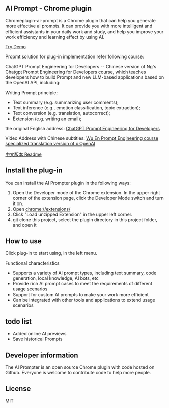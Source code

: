 ## AI Prompt - Chrome plugin
Chromeplugin-ai-prompt is a Chrome plugin that can help you generate more effective ai prompts. It can provide you with more intelligent and efficient assistants in your daily work and study, and help you improve your work efficiency and learning effect by using AI.

[Try Demo](https://chalecao.github.io/chrome-plugin-ai-prompt/)

Propmt solution for plug-in implementation refer following course:

ChatGPT Prompt Engineering for Developers -- Chinese version of Ng's Chatgpt Prompt Engineering for Developers course, which teaches developers how to build Prompt and new LLM-based applications based on the OpenAI API, including:

Writing Prompt principle;
- Text summary (e.g. summarizing user comments);
- Text inference (e.g., emotion classification, topic extraction);
- Text conversion (e.g. translation, autocorrect);
- Extension (e.g. writing an email);

the original English address: [ChatGPT Prompt Engineering for Developers](https://learn.deeplearning.ai) 

Video Address with Chinese subtitles: [Wu En Prompt Engineering course specialized translation version of x OpenAI](https://www.bilibili.com/video/BV1Bo4y1A7FU/?share_source=copy_web)

[中文版本 Readme](./Readme_zh.md)

## Install the plug-in
You can install the AI Prompter plugin in the following ways:

1. Open the Developer mode of the Chrome extension. In the upper right corner of the extension page, click the Developer Mode switch and turn it on.
2. Open <chrome://extensions/>
3. Click "Load unzipped Extension" in the upper left corner.
4. git clone this project, select the plugin directory in this project folder, and open it

## How to use
Click plug-in to start using, in the left menu.

Functional characteristics
- Supports a variety of AI prompt types, including text summary, code generation, local knowledge, AI bots, etc
- Provide rich AI prompt cases to meet the requirements of different usage scenarios
- Support for custom AI prompts to make your work more efficient
- Can be integrated with other tools and applications to extend usage scenarios

## todo list
- Added online AI previews
- Save historical Prompts

## Developer information
The AI Prompter is an open source Chrome plugin with code hosted on Github. Everyone is welcome to contribute code to help more people.

## License
MIT